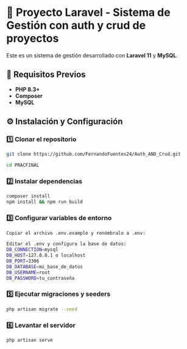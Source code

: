 # 🚀 Proyecto Laravel - Sistema de Gestión con auth y crud de proyectos

Este es un sistema de gestión desarrollado con **Laravel 11** y **MySQL**.

## 📌 Requisitos Previos

- **PHP 8.3+**
- **Composer**
- **MySQL** 

## ⚙️ Instalación y Configuración

### 1️⃣ Clonar el repositorio  
```sh
git clone https://github.com/FernandoFuentes24/Auth_AND_Crud.git

cd PRACFINAL
```
### 2️⃣ Instalar dependencias
```sh
composer install
npm install && npm run build
```
### 3️⃣ Configurar variables de entorno
```sh
Copiar el archivo .env.example y renómbralo a .env:

Editar el .env y configura la base de datos:
DB_CONNECTION=mysql
DB_HOST=127.0.0.1 o localhost
DB_PORT=3306 
DB_DATABASE=mi_base_de_datos
DB_USERNAME=root
DB_PASSWORD=tu_contraseña
```
### 5️⃣ Ejecutar migraciones y seeders
```sh
php artisan migrate --seed
```
### 6️⃣ Levantar el servidor
```sh
php artisan serve
```